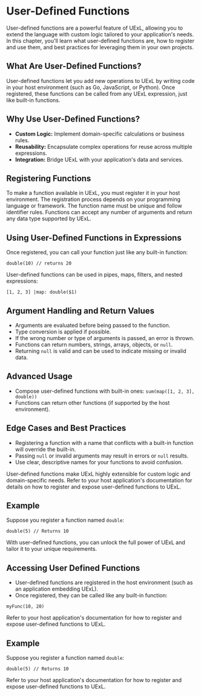 # User-Defined Functions

User-defined functions are a powerful feature of UExL, allowing you to extend the language with custom logic tailored to your application's needs. In this chapter, you'll learn what user-defined functions are, how to register and use them, and best practices for leveraging them in your own projects.

## What Are User-Defined Functions?
User-defined functions let you add new operations to UExL by writing code in your host environment (such as Go, JavaScript, or Python). Once registered, these functions can be called from any UExL expression, just like built-in functions.

## Why Use User-Defined Functions?
- **Custom Logic:** Implement domain-specific calculations or business rules.
- **Reusability:** Encapsulate complex operations for reuse across multiple expressions.
- **Integration:** Bridge UExL with your application's data and services.

## Registering Functions
To make a function available in UExL, you must register it in your host environment. The registration process depends on your programming language or framework. The function name must be unique and follow identifier rules. Functions can accept any number of arguments and return any data type supported by UExL.

## Using User-Defined Functions in Expressions
Once registered, you can call your function just like any built-in function:
```
double(10) // returns 20
```
User-defined functions can be used in pipes, maps, filters, and nested expressions:
```
[1, 2, 3] |map: double($1)
```

## Argument Handling and Return Values
- Arguments are evaluated before being passed to the function.
- Type conversion is applied if possible.
- If the wrong number or type of arguments is passed, an error is thrown.
- Functions can return numbers, strings, arrays, objects, or `null`.
- Returning `null` is valid and can be used to indicate missing or invalid data.

## Advanced Usage
- Compose user-defined functions with built-in ones:
  `sum(map([1, 2, 3], double))`
- Functions can return other functions (if supported by the host environment).

## Edge Cases and Best Practices
- Registering a function with a name that conflicts with a built-in function will override the built-in.
- Passing `null` or invalid arguments may result in errors or `null` results.
- Use clear, descriptive names for your functions to avoid confusion.

User-defined functions make UExL highly extensible for custom logic and domain-specific needs. Refer to your host application's documentation for details on how to register and expose user-defined functions to UExL.

## Example
Suppose you register a function named `double`:
```
double(5) // Returns 10
```

With user-defined functions, you can unlock the full power of UExL and tailor it to your unique requirements.

## Accessing User Defined Functions
- User-defined functions are registered in the host environment (such as an application embedding UExL).
- Once registered, they can be called like any built-in function:
```
myFunc(10, 20)
```

Refer to your host application's documentation for how to register and expose user-defined functions to UExL.

## Example
Suppose you register a function named `double`:
```
double(5) // Returns 10
```

Refer to your host application's documentation for how to register and expose user-defined functions to UExL.
